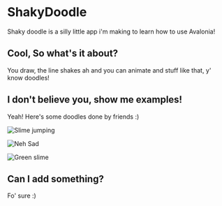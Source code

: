 # ShakyDoodle
Shaky doodle is a silly little app i'm making to learn how to use Avalonia! 

## Cool, So what's it about?
You draw, the line shakes ah and you can animate and stuff like that, y' know doodles!

## I don't believe you, show me examples! 
Yeah! Here's some doodles done by friends :)

![Slime jumping](https://files.fractalstella.com/scr/image/Discord_787diAjQOj.gif)

![Neh Sad](https://files.fractalstella.com/scr/image/explorer_wIi6sL2mNB.gif)

![Green slime](https://files.fractalstella.com/scr/image/Discord_5LMWXaZSMv.gif)

## Can I add something?
Fo' sure :)
